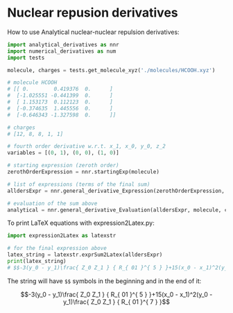 # Nuclear repusion derivatives

How to use Analytical nuclear-nuclear repulsion derivatives:
``` python
import analytical_derivatives as nnr
import numerical_derivatives as num
import tests

molecule, charges = tests.get_molecule_xyz('./molecules/HCOOH.xyz')

# molecule HCOOH
# [[ 0.        0.419376  0.      ]
#  [-1.025551 -0.441399  0.      ]
#  [ 1.153173  0.112123  0.      ]
#  [-0.374635  1.445556  0.      ]
#  [-0.646343 -1.327598  0.      ]]

# charges
# [12, 8, 8, 1, 1]

# fourth order derivative w.r.t. x_1, x_0, y_0, z_2 
variables = [(0, 1), (0, 0), (1, 0)]

# starting expression (zeroth order)
zerothOrderExpression = nnr.startingExp(molecule)

# list of expressions (terms of the final sum)
alldersExpr = nnr.general_derivative_Expression(zerothOrderExpression, variables)

# evaluation of the sum above
analytical = nnr.general_derivative_Evaluation(alldersExpr, molecule, charges)
```

To print LaTeX equations with expression2Latex.py:

``` python
import expression2Latex as latexstr

# for the final expression above
latex_string = latexstr.exprSum2Latex(alldersExpr)
print(latex_string)
# $$-3(y_0 - y_1)\frac{ Z_0 Z_1 } { R_{ 01 }^{ 5 } }+15(x_0 - x_1)^2(y_0 - y_1)\frac{ Z_0 Z_1 } { R_{ 01 }^{ 7 } }$$
```
The string will have `$$` symbols in the beginning and in the end of it:

$$-3(y_0 - y_1)\frac{ Z_0 Z_1 } { R_{ 01 }^{ 5 } }+15(x_0 - x_1)^2(y_0 - y_1)\frac{ Z_0 Z_1 } { R_{ 01 }^{ 7 } }$$